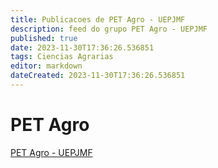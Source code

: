 ```yaml
---
title: Publicacoes de PET Agro - UEPJMF
description: feed do grupo PET Agro - UEPJMF
published: true
date: 2023-11-30T17:36:26.536851
tags: Ciencias Agrarias
editor: markdown
dateCreated: 2023-11-30T17:36:26.536851
---
```


# PET Agro
[PET Agro - UEPJMF](/grupo/234PETAgroUEPJMF.md)